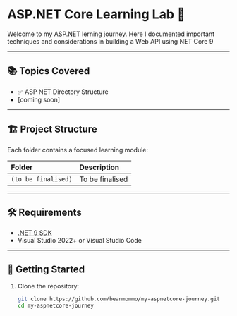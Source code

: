 # ASP.NET Core Learning Lab 🚀

Welcome to my ASP.NET lerning journey.
Here I documented important techniques and considerations in building a Web API using NET Core 9

---

## 📚 Topics Covered

- ✅ ASP NET Directory Structure
- [coming soon]

---

## 🏗️ Project Structure

Each folder contains a focused learning module:

| Folder              | Description     |
| :------------------ | :-------------- |
| `(to be finalised)` | To be finalised |

---

## 🛠 Requirements

- [.NET 9 SDK](https://dotnet.microsoft.com/en-us/download)
- Visual Studio 2022+ or Visual Studio Code

---

## 🚀 Getting Started

1. Clone the repository:
   ```bash
   git clone https://github.com/beanmommo/my-aspnetcore-journey.git
   cd my-aspnetcore-journey
   ```
